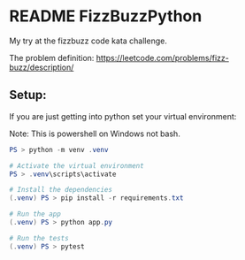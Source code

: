 # README FizzBuzzPython

My try at the fizzbuzz code kata challenge.

The problem definition: https://leetcode.com/problems/fizz-buzz/description/

## Setup:

If you are just getting into python set your virtual environment:

Note: This is powershell on Windows not bash.

```powershell
PS > python -m venv .venv

# Activate the virtual environment
PS > .venv\scripts\activate

# Install the dependencies
(.venv) PS > pip install -r requirements.txt

# Run the app
(.venv) PS > python app.py

# Run the tests
(.venv) PS > pytest
```
